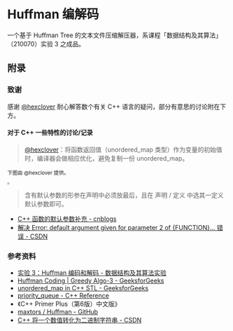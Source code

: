 # Huffman 编解码

一个基于 Huffman Tree 的文本文件压缩解压器，系课程「数据结构及其算法」（210070）实验 3 之成品。

## 附录

### 致谢

感谢 [@hexclover](https://github.com/hexclover) 耐心解答数个有关 C++ 语言的疑问，部分有意思的讨论附在下方。

#### 对于 C++ 一些特性的讨论/记录

> [@hexclover](https://github.com/hexclover)：将函数返回值（unordered_map 类型）作为变量的初始值时，编译器会做相应优化，避免复制一份 unordered_map。

<small>下图由 @hexclover 提供。</small>

<img src="https://cdn.jsdelivr.net/gh/jonbgua/jonbgua-com-picbed@master/20201030203935.jpg" style="zoom:33%;" />

> 含有默认参数的形参在声明中必须放最后，且在 声明 / 定义 中选其一定义默认参数即可。

- [C++ 函数的默认参数补充 - cnblogs](https://www.cnblogs.com/chenke1731/p/9651275.html)
- [解决 Error: default argument given for parameter 2 of {FUNCTION}... 错误 - CSDN](https://blog.csdn.net/weixin_36888577/article/details/79872036)

### 参考资料

- [实验 3：Huffman 编码和解码 - 数据结构及其算法实验](http://staff.ustc.edu.cn/~dongeliu/dsa/exp3.html)
- [Huffman Coding | Greedy Algo-3 - GeeksforGeeks](https://www.geeksforgeeks.org/huffman-coding-greedy-algo-3/)
- [unordered_map in C++ STL - GeeksforGeeks](https://www.geeksforgeeks.org/unordered_map-in-cpp-stl/)
- [priority_queue - C++ Reference](http://www.cplusplus.com/reference/queue/priority_queue/)
- 《C++ Primer Plus（第6版）中文版》
- [maxtors / Huffman - GitHub](https://github.com/maxtors/Huffman/blob/master/Huffman.cpp#L182)
- [C++ 将一个数值转化为二进制字符串 - CSDN](https://blog.csdn.net/chuoyunfei4184/article/details/100980312)

